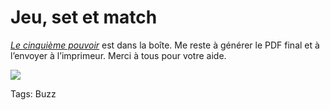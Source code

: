 # Jeu, set et match

[*Le cinquième pouvoir*](http://blog.tcrouzet.com/le-cinquieme-pouvoir/) est dans la boîte. Me reste à générer le PDF final et à l’envoyer à l’imprimeur. Merci à tous pour votre aide.

![](http://blog.tcrouzet.comhttps://tcrouzet.com/images_tc/5th/5thjacquette.gif)

Tags: Buzz